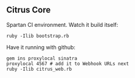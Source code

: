 ## Citrus Core

Spartan CI environment. Watch it build itself:

    ruby -Ilib bootstrap.rb

Have it running with github:

    gem ins proxylocal sinatra
    proxylocal 4567 # add it to Webhook URLs next
    ruby -Ilib citrus_web.rb


